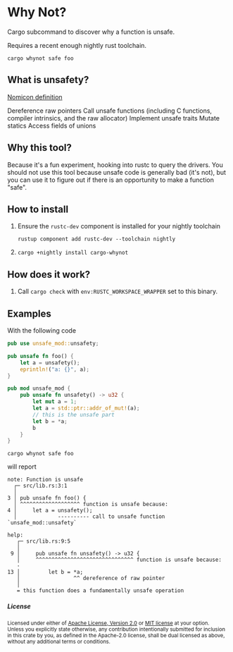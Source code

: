 # Why Not?

Cargo subcommand to discover why a function is unsafe.

Requires a recent enough nightly rust toolchain.

`cargo whynot safe foo`

## What is unsafety?

[Nomicon definition](https://doc.rust-lang.org/nomicon/what-unsafe-does.html)

  Dereference raw pointers
  Call unsafe functions (including C functions, compiler intrinsics, and the raw allocator)
  Implement unsafe traits
  Mutate statics
  Access fields of unions

## Why this tool?

Because it's a fun experiment, hooking into rustc to query the drivers.
You should not use this tool because unsafe code is generally bad (it's not),
but you can use it to figure out if there is an opportunity to make a function "safe".

## How to install

1. Ensure the `rustc-dev` component is installed for your nightly toolchain

   ```text
   rustup component add rustc-dev --toolchain nightly
   ```

2. `cargo +nightly install cargo-whynot`

## How does it work?

  1. Call `cargo check` with `env:RUSTC_WORKSPACE_WRAPPER` set to this binary.

## Examples

With the following code

```rust
pub use unsafe_mod::unsafety;

pub unsafe fn foo() {
    let a = unsafety();
    eprintln!("a: {}", a);
}

pub mod unsafe_mod {
    pub unsafe fn unsafety() -> u32 {
        let mut a = 1;
        let a = std::ptr::addr_of_mut!(a);
        // this is the unsafe part
        let b = *a;
        b
    }
}
```

`cargo whynot safe foo`

will report

```text
note: Function is unsafe
  ┌─ src/lib.rs:3:1
  │
3 │ pub unsafe fn foo() {
  │ ^^^^^^^^^^^^^^^^^^^ function is unsafe because:
4 │     let a = unsafety();
  │             ---------- call to unsafe function `unsafe_mod::unsafety`

help:
   ┌─ src/lib.rs:9:5
   │
 9 │     pub unsafe fn unsafety() -> u32 {
   │     ^^^^^^^^^^^^^^^^^^^^^^^^^^^^^^^ function is unsafe because:
   ·
13 │         let b = *a;
   │                 ^^ dereference of raw pointer
   │
   = this function does a fundamentally unsafe operation
```


<h5> License </h5>

<sup>
Licensed under either of <a href="LICENSE-APACHE">Apache License, Version
2.0</a> or <a href="LICENSE-MIT">MIT license</a> at your option.
</sup>

<br>

<sub>
Unless you explicitly state otherwise, any contribution intentionally submitted
for inclusion in this crate by you, as defined in the Apache-2.0 license, shall
be dual licensed as above, without any additional terms or conditions.
</sub>

